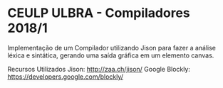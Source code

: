 # CEULP ULBRA - Compiladores 2018/1
Implementação de um Compilador utilizando Jison para fazer
a análise léxica e sintática, gerando uma saída gráfica 
em um elemento canvas.

Recursos Utilizados
Jison: http://zaa.ch/jison/
Google Blockly: https://developers.google.com/blockly/
